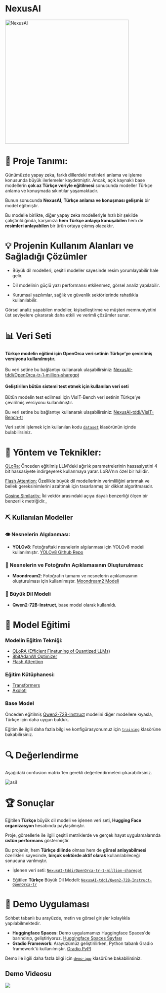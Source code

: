 # NexusAI

<img src="https://github.com/user-attachments/assets/5be90254-14e6-44b6-94a2-19460fd8433f" alt="NexusAI" width="400" height="400"> 

# 📂 Proje Tanımı:

Günümüzde yapay zeka, farklı dillerdeki metinleri anlama ve işleme konusunda büyük ilerlemeler kaydetmiştir. Ancak, açık kaynaklı base modellerin **çok az Türkçe veriyle eğitilmesi** sonucunda modeller Türkçe anlama ve konuşmada sıkıntılar yaşamaktadır.

Bunun sonucunda __NexusAI__, **Türkçe anlama ve konuşması gelişmis** bir model eğitmiştir.

Bu modelle birlikte, diğer yapay zeka modelleriyle hızlı bir şekilde çalıştırıldığında, karşımıza **hem Türkçe anlayıp konuşabilen** hem de **resimleri anlayabilen** bir ürün ortaya çıkmış olacaktır.

# 💡 Projenin Kullanım Alanları ve Sağladığı Çözümler

- Büyük dil modelleri, çeşitli modeller sayesinde resim yorumlayabilir hale gelir.

- Dil modelinin güçlü yazı performansı etkilenmez, görsel analiz yapılabilir.

- Kurumsal yazılımlar, sağlık ve güvenlik sektörlerinde rahatlıkla kullanılabilir.

Görsel analiz yapabilen modeller, kişiselleştirme ve müşteri memnuniyetini üst seviyelere çıkararak daha etkili ve verimli çözümler sunar.

# 📊 Veri Seti

#### Türkçe modelin eğitimi için **OpenOrca** veri setinin __Türkçe’ye çevirilmiş__ versiyonu kullanılmıştır. 

Bu veri setine bu bağlantıyı kullanarak ulaşabilirsiniz: [NexusAI-tddi/OpenOrca-tr-1-million-sharegpt](https://huggingface.co/datasets/NexusAI-tddi/OpenOrca-tr-1-million-sharegpt)

#### Geliştirilen bütün sistemi test etmek için kullanılan veri seti

Bütün modelin test edilmesi için VisIT-Bench veri setinin Türkçe’ye çevirilmiş versiyonu kullanılmıştır.

Bu veri setine bu bağlantıyı kullanarak ulaşabilirsiniz: [NexusAI-tddi/VisIT-Bench-tr](https://huggingface.co/datasets/NexusAI-tddi/VisIT-Bench-tr)

Veri setini işlemek için kullanılan kodu [`dataset`](https://github.com/NexusAI-tddi/NexusAI-tddi/tree/main/dataset) klasörünün içinde bulabilirsiniz.

# 🔧 Yöntem ve Teknikler:

[QLoRa:](https://arxiv.org/abs/2305.14314) Önceden eğitilmiş LLM'deki ağırlık parametrelerinin hassasiyetini 4 bit hassasiyete indirgeyerek kullanmaya yarar. LoRA'nın özel bir hâlidir.

[Flash Attention:](https://arxiv.org/abs/2205.14135) Özellikle büyük dil modellerinin verimliliğini artırmak ve bellek gereksinimlerini azaltmak için tasarlanmış bir dikkat algoritmasıdır.

[Cosine Similarity:](https://www.sciencedirect.com/topics/computer-science/cosine-similarity) İki vektör arasındaki açıya dayalı benzerliği ölçen bir benzerlik metriğidir.,

## ⛏️ Kullanılan Modeller

### 👁️ Nesnelerin Algılanması:

- **YOLOv8**: Fotoğraftaki nesnelerin algılanması için YOLOv8 modeli kullanılmıştır. [YOLOv8 Github Repo](https://github.com/ultralytics/ultralytics)

### 📸 Nesnelerin ve Fotoğrafın Açıklamasının Oluşturulması:

- **Moondream2**: Fotoğrafın tamamı ve nesnelerin açıklamasının oluşturulması için kullanılmıştır. [Moondream2 Modeli](https://huggingface.co/vikhyatk/moondream2)

### 🤖 Büyük Dil Modeli

- **Qwen2-72B-Instruct**, base model olarak kullanıldı.

# 🤖 Model Eğitimi

### Modelin Eğitim Tekniği:
- [QLoRA (Efficient Finetuning of Quantized LLMs)](https://arxiv.org/abs/2305.14314)
- [8bitAdamW Optimizer](https://huggingface.co/docs/bitsandbytes/main/en/optimizers#8-bit-optimizers)
- [Flash Attention](https://arxiv.org/abs/2205.14135)

### Eğitim Kütüphanesi:
- [Transformers](https://github.com/huggingface/transformers) 
- [Axolotl](https://github.com/axolotl-ai-cloud/axolotl)

### Base Model

Önceden eğitilmiş [Qwen2-72B-Instruct](https://huggingface.co/Qwen/Qwen2-72B-Instruct) modelini diğer modellere kıyasla, Türkçe için daha uygun bulduk.

Eğitim ile ilgili daha fazla bilgi ve konfigürasyonumuz için [`training`](https://github.com/NexusAI-tddi/NexusAI-tddi/tree/main/training) klasörüne bakabilirsiniz.

# 🔍 Değerlendirme

Aşağıdaki confusion matrix'ten gerekli değerlendirmeleri çıkarabilirsiniz.

![asil](https://github.com/user-attachments/assets/68f382b0-1c5c-4713-a848-f96b13dd7abf)

# 🏆 Sonuçlar

Eğitilen **Türkçe** büyük dil modeli ve işlenen veri seti, **Hugging Face organizasyon** hesabında paylaşılmıştır.

Proje, görsellerle ile ilgili çeşitli metriklerde ve gerçek hayat uygulamalarında **üstün performans** göstermiştir.

Bu projenin, hem **Türkçe dilinde** olması hem de **görsel anlayabilmesi** özellikleri sayesinde, **birçok sektörde aktif olarak** kullanılabileceği sonucuna varılmıştır.

- İşlenen veri seti: [`NexusAI-tddi/OpenOrca-tr-1-million-sharegpt`](https://huggingface.co/datasets/NexusAI-tddi/OpenOrca-tr-1-million-sharegpt)

- Eğitilen **Türkçe** Büyük Dil Modeli: [`NexusAI-tddi/Qwen2-72B-Instruct-OpenOrca-tr`](https://huggingface.co/NexusAI-tddi/Qwen2-72B-Instruct-OpenOrca-tr)

# 🎥 Demo Uygulaması

Sohbet tabanlı bu arayüzde, metin ve görsel girişler kolaylıkla yapılabilmektedir. 

- **Huggingface Spaces**: Demo uygulamamızı Huggingface Spaces'de barındırıp, geliştiriyoruz. [Huggingface Spaces Sayfası](https://huggingface.co/spaces)
- **Gradio Framework**: Arayüzümüz geliştirilirken, Python tabanlı Gradio framework'ü kullanılmıştır. [Gradio PyPI](https://pypi.org/project/gradio/)

Demo ile ilgili daha fazla bilgi için [`demo-app`](https://github.com/NexusAI-tddi/NexusAI-tddi/tree/main/demo-app) klasörüne bakabilirsiniz.

## Demo Videosu

![](https://github.com/user-attachments/assets/3dc484a7-2af1-4df6-a0b5-ff69f5a9166f)
